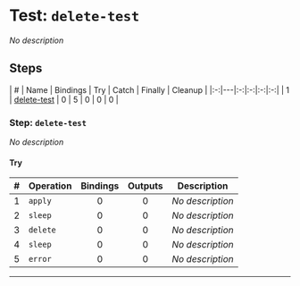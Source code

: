 # Test: `delete-test`

*No description*

## Steps

| # | Name | Bindings | Try | Catch | Finally | Cleanup |
|:-:|---|:-:|:-:|:-:|:-:|
| 1 | [delete-test](#step-delete-test) | 0 | 5 | 0 | 0 | 0 |

### Step: `delete-test`

*No description*

#### Try

| # | Operation | Bindings | Outputs | Description |
|:-:|---|:-:|:-:|---|
| 1 | `apply` | 0 | 0 | *No description* |
| 2 | `sleep` | 0 | 0 | *No description* |
| 3 | `delete` | 0 | 0 | *No description* |
| 4 | `sleep` | 0 | 0 | *No description* |
| 5 | `error` | 0 | 0 | *No description* |

---

